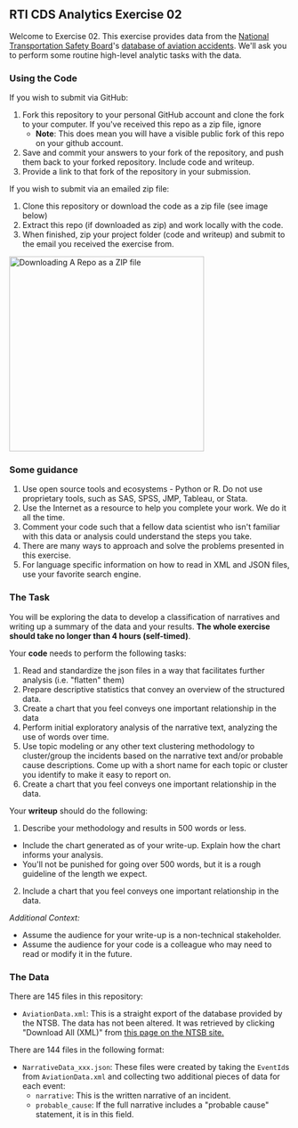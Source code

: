 ## RTI CDS Analytics Exercise 02

Welcome to Exercise 02. This exercise provides data from the [National Transportation Safety Board](http://www.ntsb.gov/Pages/default.aspx)'s [database of aviation accidents](http://www.ntsb.gov/_layouts/ntsb.aviation/index.aspx). We'll ask you to perform some routine high-level analytic tasks with the data. 

### Using the Code

If you wish to submit via GitHub:
1. Fork this repository to your personal GitHub account and clone the fork to your computer. If you've received this repo as a zip file, ignore
    - **Note**: This does mean you will have a visible public fork of this repo on your github account.
2. Save and commit your answers to your fork of the repository, and push them back to your forked repository. Include code and writeup.
3. Provide a link to that fork of the repository in your submission.

If you wish to submit via an emailed zip file:
1. Clone this repository or download the code as a zip file (see image below)
2. Extract this repo (if downloaded as zip) and work locally with the code.
3. When finished, zip your project folder (code and writeup) and submit to the email you received the exercise from.

<img src="https://i.postimg.cc/KzwCd2Mg/Screen-Shot-2021-12-27-at-9-05-31-AM.png" alt="Downloading A Repo as a ZIP file" width="350">


### Some guidance

1. Use open source tools and ecosystems - Python or R. Do not use proprietary tools, such as SAS, SPSS, JMP, Tableau, or Stata. 
2. Use the Internet as a resource to help you complete your work. We do it all the time.
3. Comment your code such that a fellow data scientist who isn't familiar with this data or analysis could understand the steps you take.
4. There are many ways to approach and solve the problems presented in this exercise. 
5. For language specific information on how to read in XML and JSON files, use your favorite search engine.

### The Task

You will be exploring the data to develop a classification of narratives and writing up a summary of the data and your results. **The whole exercise should take no longer than 4 hours (self-timed)**.

Your **code** needs to perform the following tasks:
1. Read and standardize the json files in a way that facilitates further analysis (i.e. "flatten" them)
2. Prepare descriptive statistics that convey an overview of the structured data.
3. Create a chart that you feel conveys one important relationship in the data
4. Perform initial exploratory analysis of the narrative text, analyzing the use of words over time.
5. Use topic modeling or any other text clustering methodology to cluster/group the incidents based on the narrative text and/or probable cause descriptions. Come up with a short name for each topic or cluster you identify to make it easy to report on.
6. Create a chart that you feel conveys one important relationship in the data.

Your **writeup** should do the following:
1. Describe your methodology and results in 500 words or less.
  - Include the chart generated as of your write-up. Explain how the chart informs your analysis. 
  - You'll not be punished for going over 500 words, but it is a rough guideline of the length we expect.
2. Include a chart that you feel conveys one important relationship in the data.


_Additional Context:_

* Assume the audience for your write-up is a non-technical stakeholder. 
* Assume the audience for your code is a colleague who may need to read or modify it in the future. 

### The Data

There are 145 files in this repository:

- `AviationData.xml`: This is a straight export of the database provided by the NTSB. The data has not been altered. It was retrieved by clicking "Download All (XML)" from [this page on the NTSB site.](http://www.ntsb.gov/_layouts/ntsb.aviation/index.aspx)

There are 144 files in the following format:

- `NarrativeData_xxx.json`: These files were created by taking the `EventId`s from `AviationData.xml` and collecting two additional pieces of data for each event: 
  - `narrative`: This is the written narrative of an incident.
  - `probable_cause`: If the full narrative includes a "probable cause" statement, it is in this field. 
